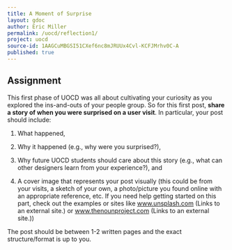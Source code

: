 ```yaml
---
title: A Moment of Surprise
layout: gdoc
author: Eric Miller
permalink: /uocd/reflection1/
project: uocd
source-id: 1AAGCuMBGSI51CXef6nc8mJRUUx4Cvl-KCFJMrhv0C-A
published: true
---
```

## Assignment

This first phase of UOCD was all about cultivating your curiosity as you explored the ins-and-outs of your people group. So for this first post, **share a story of when you were surprised on a user visit**. In particular, your post should include:

1. What happened,

2. Why it happened (e.g., why were you surprised?),

3. Why future UOCD students should care about this story (e.g., what can other designers learn from your experience?), and

4. A cover image that represents your post visually (this could be from your visits, a sketch of your own, a photo/picture you found online with an appropriate reference, etc. If you need help getting started on this part, check out the examples or sites like www.unsplash.com (Links to an external site.) or www.thenounproject.com (Links to an external site.))

The post should be between 1-2 written pages and the exact structure/format is up to you.

